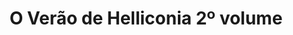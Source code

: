 ---
Numero: 548
title: O Verão de Helliconia 2º volume
Autor: Brian Aldiss
Co-autor: 
Ano-de-Publicacao: 2003
Titulo-original: Helliconia Summer
Tradutor: Alexandra Rolão Tavares
Co-tradutor: 
Ano-de-edicao: 1983
alias: Brian-Aldiss
Autor2-alias: 
Tradutor1-alias: Alexandra-Rolao-Tavares
Tradutor2-alias: 
Titulo-link: 548-O-Verao-de-Helliconia-2-volume
Capa: 
pags: 
Capa-link: 
---